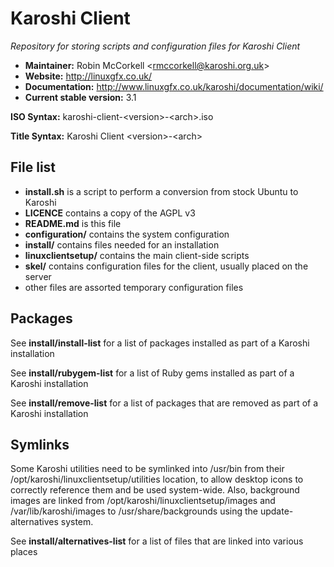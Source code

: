 # Karoshi Client

*Repository for storing scripts and configuration files for Karoshi Client*

- **Maintainer:** Robin McCorkell &lt;rmccorkell@karoshi.org.uk&gt;
- **Website:** http://linuxgfx.co.uk/
- **Documentation:** http://www.linuxgfx.co.uk/karoshi/documentation/wiki/
- **Current stable version:** 3.1

**ISO Syntax:** karoshi-client-&lt;version&gt;-&lt;arch&gt;.iso

**Title Syntax:** Karoshi Client &lt;version&gt;-&lt;arch&gt;

## File list

- **install.sh** is a script to perform a conversion from stock Ubuntu to Karoshi
- **LICENCE** contains a copy of the AGPL v3
- **README.md** is this file
- **configuration/** contains the system configuration
- **install/** contains files needed for an installation
- **linuxclientsetup/** contains the main client-side scripts
- **skel/** contains configuration files for the client, usually placed on the server
- other files are assorted temporary configuration files

## Packages

See **install/install-list** for a list of packages installed as part of a Karoshi installation

See **install/rubygem-list** for a list of Ruby gems installed as part of a Karoshi installation

See **install/remove-list** for a list of packages that are removed as part of a Karoshi installation

## Symlinks

Some Karoshi utilities need to be symlinked into /usr/bin from their /opt/karoshi/linuxclientsetup/utilities location,
to allow desktop icons to correctly reference them and be used system-wide. Also, background images are linked from
/opt/karoshi/linuxclientsetup/images and /var/lib/karoshi/images to /usr/share/backgrounds using the update-alternatives
system.

See **install/alternatives-list** for a list of files that are linked into various places
